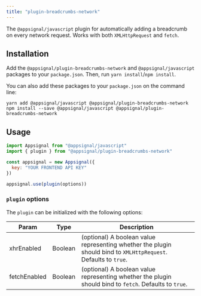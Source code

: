 ```yaml
---
title: "plugin-breadcrumbs-network"
---
```


The `@appsignal/javascript` plugin for automatically adding a breadcrumb on every network request. Works with both `XMLHttpRequest` and `fetch`.

## Installation

Add the  `@appsignal/plugin-breadcrumbs-network` and `@appsignal/javascript` packages to your `package.json`. Then, run `yarn install`/`npm install`.

You can also add these packages to your `package.json` on the command line:

```
yarn add @appsignal/javascript @appsignal/plugin-breadcrumbs-network
npm install --save @appsignal/javascript @appsignal/plugin-breadcrumbs-network
```

## Usage

```js
import Appsignal from "@appsignal/javascript"
import { plugin } from "@appsignal/plugin-breadcrumbs-network"

const appsignal = new Appsignal({ 
  key: "YOUR FRONTEND API KEY"
})

appsignal.use(plugin(options))
```

### `plugin` options

The `plugin`  can be initialized with the following options:

| Param | Type | Description  |
| ------ | ------ | ----- |
|  xhrEnabled  |  Boolean  |  (optional) A boolean value representing whether the plugin should bind to `XMLHttpRequest`. Defaults to `true`. |
|  fetchEnabled  |  Boolean  |  (optional) A boolean value representing whether the plugin should bind to `fetch`. Defaults to `true`. |

